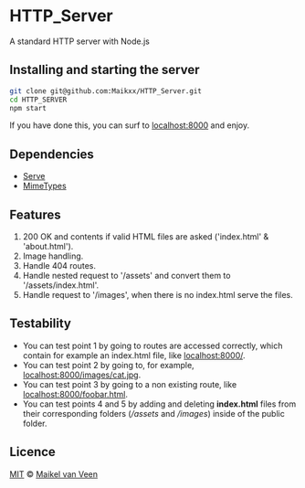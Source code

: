 # HTTP_Server

A standard HTTP server with Node.js

## Installing and starting the server

```bash
git clone git@github.com:Maikxx/HTTP_Server.git
cd HTTP_SERVER
npm start
```

If you have done this, you can surf to [localhost:8000](localhost:8000/) and enjoy.

## Dependencies

* [Serve](https://github.com/zeit/serve)
* [MimeTypes](https://www.npmjs.com/package/mime-types)

## Features

1. 200 OK and contents if valid HTML files are asked ('index.html' & 'about.html').
2. Image handling.
3. Handle 404 routes.
4. Handle nested request to '/assets' and convert them to '/assets/index.html'.
5. Handle request to '/images', when there is no index.html serve the files.

## Testability

* You can test point 1 by going to routes are accessed correctly, which contain for example an index.html file, like [localhost:8000/](localhost:8000/index.html).
* You can test point 2 by going to, for example, [localhost:8000/images/cat.jpg](localhost:8000/images/cat.jpg).
* You can test point 3 by going to a non existing route, like [localhost:8000/foobar.html](localhost:8000/foobar.html).
* You can test points 4 and 5 by adding and deleting **index.html** files from their corresponding folders (*/assets* and */images*) inside of the public folder.

## Licence

[MIT](https://github.com/Maikxx/HTTP_Server/blob/master/LICENSE) © [Maikel van Veen](https://github.com/Maikxx/)
